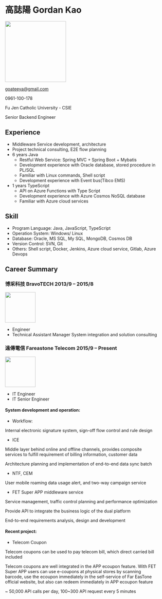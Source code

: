 # 高誌陽 Gordan Kao

<img src="https://user-images.githubusercontent.com/21367916/190450502-be6099a5-d41f-4f91-9931-f3b1ee9e017c.png" width="200"/>

goateeya@gmail.com

0961-100-178

Fu Jen Catholic University - CSIE

Senior Backend Engineer

## Experience
- Middleware Service development, architecture
- Project technical consulting, E2E flow planning
- 6 years Java
  - Restful Web Service: Spring MVC + Spring Boot + Mybatis
  - Development experience with Oracle database, stored procedure in PL/SQL
  - Familiar with Linux commands, Shell script
  - Development experience with Event bus(Tibco EMS)
- 1 years TypeScript
  - API on Azure Functions with Type Script
  - Development experience with Azure Cosmos NoSQL database
  - Familiar with Azure cloud services

## Skill
- Program Language: Java, JavaScript, TypeScript
- Operation System: Windows/ Linux 
- Database: Oracle, MS SQL, My SQL, MongoDB, Cosmos DB
- Version Control: SVN, Git
- Others: Shell script, Docker, Jenkins, Azure cloud service, Gitlab, Azure Devops

## Career Summary

### 博采科技 BravoTECH 2013/9 – 2015/8 

<img src="https://user-images.githubusercontent.com/21367916/190440874-3053e862-08f7-408b-9762-676062f5d64a.png" width="100"/>

- Engineer
- Technical Assistant Manager 
System integration and solution consulting

### 遠傳電信 Fareastone Telecom 2015/9 – Present 

<img src="https://user-images.githubusercontent.com/21367916/190441042-1a87ca66-3ba2-4029-a9b9-78697ea05268.png" width="100"/>

- IT Engineer
- IT Senior Engineer
  
 #### System development and operation:
- Workflow:
  
Internal electronic signature system, sign-off flow control and rule design

- ICE
 
Middle layer behind online and offline channels, provides composite services to fulfill requirement of billing information, customer data
 
Architecture planning and implementation of end-to-end data sync batch

- NTF, CEM
 
User mobile roaming data usage alert, and two-way campaign service
 
- FET Super APP middleware service
 
Service management, traffic control planning and performance optimization
 
Provide API to integrate the business logic of the dual platform
 
End-to-end requirements analysis, design and development

#### Recent project:
- Telecom Coupon

Telecom coupons can be used to pay telecom bill, which direct carried bill included

Telecom coupons are well integrated in the APP ecoupon feature. With FET Super APP users can use e-coupons at physical stores by scanning barcode,  use the ecoupon immediately in the self-service of Far EasTone official website, but also can redeem immediately in APP ecoupon feature

~ 50,000 API calls per day, 100~300 API request every 5 minutes
